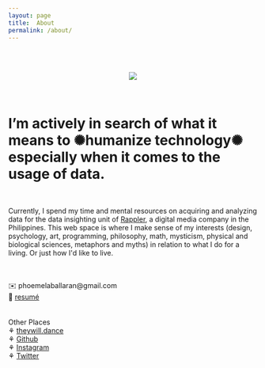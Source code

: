 ```yaml
---
layout: page
title:  About
permalink: /about/
---
```


<br><br>
<p align="center"><img src="https://phoemelaballaran.github.io/assets/sample/page/about/about.png"/></p>
<br>
<h1>I’m actively in search of what it means to ✺humanize technology✺ especially when it comes to the usage of data.</h1>
<br>
<p>Currently, I spend my time and mental resources on acquiring and analyzing data for the data insighting unit of <a href="https://www.rappler.com" target="_blank">Rappler</a>, a digital media company in the Philippines. This web space is where I make sense of my interests (design, psychology, art, programming, philosophy, math, mysticism, physical and biological sciences, metaphors and myths) in relation to what I do for a living. Or just how I'd like to live.</p>
<br><br>✉️ phoemelaballaran@gmail.com
<br>💼 <a href="https://phoemelaballaran.github.io/resume/">resumé</a>
<br><br>
<br>Other Places 
<br>⚘ <a href="https://www.theywill.dance" target="_blank">theywill.dance</a>
<br>⚘ <a href="https://github.com/phoemelaballaran" target="_blank">Github</a>
<br>⚘ <a href="https://instagram.com/phoemelaballaran" target="_blank">Instagram</a>
<br>⚘ <a href="https://twitter.com/theywill_dance" target="_blank">Twitter</a>
